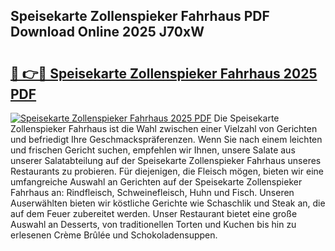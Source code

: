 ## Speisekarte Zollenspieker Fahrhaus PDF Download Online 2025 J70xW

# <h2><a href="http://gcdlbc3.nevu.top/?p=Speisekarte+Zollenspieker+Fahrhaus">🔗 👉🔴 Speisekarte Zollenspieker Fahrhaus 2025 PDF</a></h2>

[![Speisekarte Zollenspieker Fahrhaus 2025 PDF](https://i.imgur.com/dBaPXMq.png)](http://gcdlbc3.nevu.top/?p=Speisekarte+Zollenspieker+Fahrhaus)
Die Speisekarte Zollenspieker Fahrhaus ist die Wahl zwischen einer Vielzahl von Gerichten und befriedigt Ihre Geschmackspräferenzen. Wenn Sie nach einem leichten und frischen Gericht suchen, empfehlen wir Ihnen, unsere Salate aus unserer Salatabteilung auf der Speisekarte Zollenspieker Fahrhaus unseres Restaurants zu probieren. Für diejenigen, die Fleisch mögen, bieten wir eine umfangreiche Auswahl an Gerichten auf der Speisekarte Zollenspieker Fahrhaus an: Rindfleisch, Schweinefleisch, Huhn und Fisch. Unseren Auserwählten bieten wir köstliche Gerichte wie Schaschlik und Steak an, die auf dem Feuer zubereitet werden. Unser Restaurant bietet eine große Auswahl an Desserts, von traditionellen Torten und Kuchen bis hin zu erlesenen Crème Brûlée und Schokoladensuppen.

